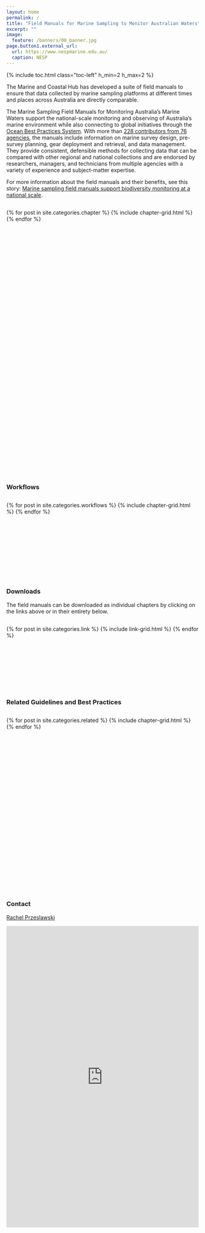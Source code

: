```yaml
---
layout: home
permalink: /
title: "Field Manuals for Marine Sampling to Monitor Australian Waters"
excerpt: ""
image:
  feature: /banners/00_banner.jpg
page.button1.external_url:
  url: https://www.nespmarine.edu.au/
  caption: NESP
---
```

{% include toc.html class="toc-left" h_min=2 h_max=2 %}

The Marine and Coastal Hub has developed a suite of field manuals to ensure that data collected by marine sampling platforms at different times and places across Australia are directly comparable.

The Marine Sampling Field Manuals for Monitoring Australia’s Marine Waters support the national-scale monitoring and observing of Australia’s marine environment while also connecting to global initiatives through the [Ocean Best Practices System](https://www.oceanbestpractices.org/). With more than [228 contributors from 76 agencies](https://introduction-field-manual.github.io/collaborators), the manuals include information on marine survey design, pre-survey planning, gear deployment and retrieval, and data management. They provide consistent, defensible methods for collecting data that can be compared with other regional and national collections and are endorsed by researchers, managers, and technicians from multiple agencies with a variety of experience and subject-matter expertise.

For more information about the field manuals and their benefits, see this story: [Marine sampling field manuals support biodiversity monitoring at a national scale](https://www.nespmarine.edu.au/news/marine-sampling-field-manuals-support-biodiversity-monitoring-national-scale).

<h2 class="post-title"> </h2>
<div class="tiles">
{% for post in site.categories.chapter %}
	{% include chapter-grid.html %}
{% endfor %}
</div><!-- /.tiles -->

<br><br><br><br><br><br><br><br><br><br><br><br>
<br><br><br><br><br><br><br><br><br><br><br><br>
<br><br><br><br><br><br><br><br><br><br><br><br>
<br><br>

### Workflows
<h2 class="post-title"> </h2>
<div class="tiles">
{% for post in site.categories.workflows %}
	{% include chapter-grid.html %}
{% endfor %}
</div><!-- /.tiles -->

<br><br><br><br><br><br><br><br><br>

### Downloads
The field manuals can be downloaded as individual chapters by clicking on the links above or in their entirety below.

<h2 class="post-title"> </h2>
<div class="tiles">
{% for post in site.categories.link %}
	{% include link-grid.html %}
{% endfor %}
</div><!-- /.tiles -->

<br><br><br><br><br><br><br>

### Related Guidelines and Best Practices
<h2 class="post-title"> </h2>
<div class="tiles">
{% for post in site.categories.related %}
	{% include chapter-grid.html %}
{% endfor %}
</div><!-- /.tiles -->

<br><br><br><br><br><br><br>
<br><br><br><br><br><br><br>
<br><br><br><br><br><br><br><br><br><br>

### Contact

[Rachel Przeslawski](mailto:rachel.przeslawski@rpsgroup.com.au)

<iframe src="https://docs.google.com/forms/d/e/1FAIpQLScxtR0d4hvnZJn1uiIl4sZP44MwVVaPypPGMZSekSjPa02Qxw/viewform?embedded=true" width="100%" height="789" frameborder="0" marginheight="0" marginwidth="0">Loading…</iframe>
